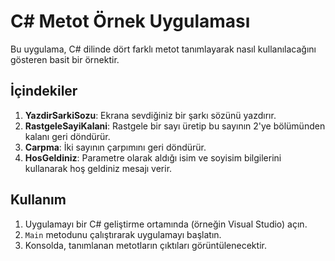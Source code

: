 ﻿# C# Metot Örnek Uygulaması

Bu uygulama, C# dilinde dört farklı metot tanımlayarak nasıl kullanılacağını gösteren basit bir örnektir.

## İçindekiler

1. **YazdirSarkiSozu**: Ekrana sevdiğiniz bir şarkı sözünü yazdırır.
2. **RastgeleSayiKalani**: Rastgele bir sayı üretip bu sayının 2'ye bölümünden kalanı geri döndürür.
3. **Carpma**: İki sayının çarpımını geri döndürür.
4. **HosGeldiniz**: Parametre olarak aldığı isim ve soyisim bilgilerini kullanarak hoş geldiniz mesajı verir.

## Kullanım

1. Uygulamayı bir C# geliştirme ortamında (örneğin Visual Studio) açın.
2. `Main` metodunu çalıştırarak uygulamayı başlatın.
3. Konsolda, tanımlanan metotların çıktıları görüntülenecektir.


